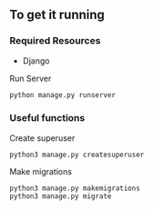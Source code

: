 
## To get it running
### Required Resources
* Django

Run Server
```python
python manage.py runserver
```
### Useful functions
Create superuser
```
python3 manage.py createsuperuser
```

Make migrations
```
python3 manage.py makemigrations
python3 manage.py migrate
```
